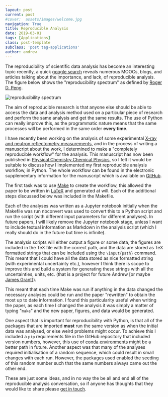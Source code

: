 ```yaml
---
layout: post
current: post
#cover:  assets/images/welcome.jpg
navigation: True
title: Reproducible Analysis
date: 2019-03-01
tags: [Applications]
class: post-template
subclass: 'post tag-applications'
author: andrew
---
```


The reproducibility of scientific data analysis has become an interesting topic recently, a quick [google search](http://lmgtfy.com/?q=reproducible+analysis) reveals numerous MOOCs, blogs, and articles talking about the importance, and lack, of reproducible analysis.
The figure below shows the "reproducibility spectrum" as defined by [Roger D. Peng](https://doi.org/10.1126/science.1213847).

![reproducibility spectrum](/assets/images/repro.png)

The aim of reproducible research is that anyone else should be able to access the data and analysis method used on a particular piece of research and perform the same analysis and get the same results.
The use of Python can really improve this, as the programmatic nature means that the same processes will be performed in the same order **every time**.

I have recently been working on the analysis of some experimental [X-ray and neutron reflectometry measurements](https://en.wikipedia.org/wiki/X-ray_reflectivity), and in the process of writing a manuscript about the work, I determined to make a "completely reproducible workflow" for the analysis.
This manuscript has now been published in [Physical Chemistry Chemical Physics](https://doi.org10.1039/C9CP00203K), so I felt it would be suitable to discuss how I implemented my first reproducible analysis workflow, in Python.
The whole workflow can be found in the electronic supplementary information for the manuscript which is available on [GitHub](https://github.com/arm61/lipids_at_airdes/tree/1.0).

The first task was to use [Make](https://en.wikipedia.org/wiki/Make_(software)) to create the workflow, this allowed the paper to be written in [LaTeX](https://latex.org) and generated at will.
Each of the additional steps discussed below was included in the Makefile.

Each of the analyses was written as a Jupyter notebook initially when the Makefile was run nbconvert was used to convert this to a Python script and run the script (with different input parameters for different analyses).
In future papers, I will likely remove the Jupyter notebook stage, unless I want to include textual information as Markdown in the analysis script (which I really should do in the future but time is infinite).

The analysis scripts will either output a figure or some data, the figures are included in the TeX file with the correct path, and the data are stored as TeX formatted strings that can be included using the `\input{path}` command.
This meant that I could have all the data stored as nice formatted string (with experimental uncertainty etc.), however I think there is scope to improve this and build a system for generating these strings with all the uncertainties, units, etc. (that is a project for future Andrew [or maybe [James Grant](http://people.bath.ac.uk/rjg20)]).

This meant that each time Make was run if anything in the data changed the necessary analyses could be run and the paper "rewritten" to obtain the most up to date information.
I found this particularity useful when writing the paper, as each time I changed the analysis it was simply a matter of typing "`make`" and the new paper, figures, and data would be generated.

One aspect that is important for reproducibility with Python, is that all of the packages that are imported **must** run the same version as when the initial data was analysed, or else weird problems might occur.
To achieve this I included a `pip` requirements file in the GitHub repository that included version numbers, however, this use of [conda environments](https://docs.conda.io/projects/conda/en/latest/user-guide/tasks/manage-environments.html) might be a better path in future.
Another aspect was that many of the analyses required initialisation of a random sequence, which could result in small changes with each run.
However, the packages used enabled the seeding of this random number such that the same numbers always came out the other end.

These are just some ideas, and in no way the be all and end all of the reproducible analysis conversation, so if anyone has thoughts that they would like to share please [get in touch](https://twitter.com/pychembath).
